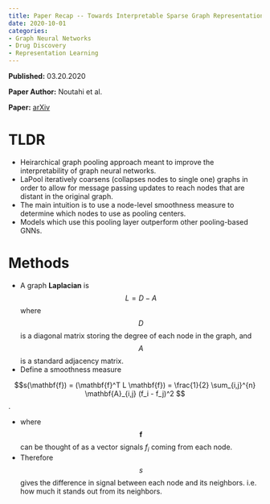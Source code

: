 ```yaml
---
title: Paper Recap -- Towards Interpretable Sparse Graph Representation Learning with Laplacian Pooling
date: 2020-10-01
categories:
- Graph Neural Networks 
- Drug Discovery 
- Representation Learning 
---
```


**Published:** 03.20.2020

**Paper Author:** Noutahi et al. 

**Paper:** [arXiv](https://arxiv.org/pdf/1905.11577.pdf)

# TLDR

* Heirarchical graph pooling approach meant to improve the interpretability of graph neural networks.
* LaPool iteratively coarsens (collapses nodes to single one) graphs in order to allow for message passing updates to reach nodes that are distant in the original graph.
* The main intuition is to use a node-level smoothness measure to determine which nodes to use as pooling centers. 
* Models which use this pooling layer outperform other pooling-based GNNs.

# Methods

* A graph **Laplacian** is $$ L = D - A $$ where $$D$$ is a diagonal matrix storing the degree of each node in the graph, and $$A$$ is a standard adjacency matrix.
* Define a smoothness measure 

$$s(\mathbf{f}) = (\mathbf{f}^T L \mathbf{f}) = \frac{1}{2} \sum_{i,j}^{n} \mathbf{A}_{i,j} (f_i - f_j)^2 $$.

* where $$\mathbf{f}$$ can be thought of as a vector signals $f_i$ coming from each node. 
* Therefore $$s$$ gives the difference in signal between each node and its neighbors. i.e. how much it stands out from its neighbors.


